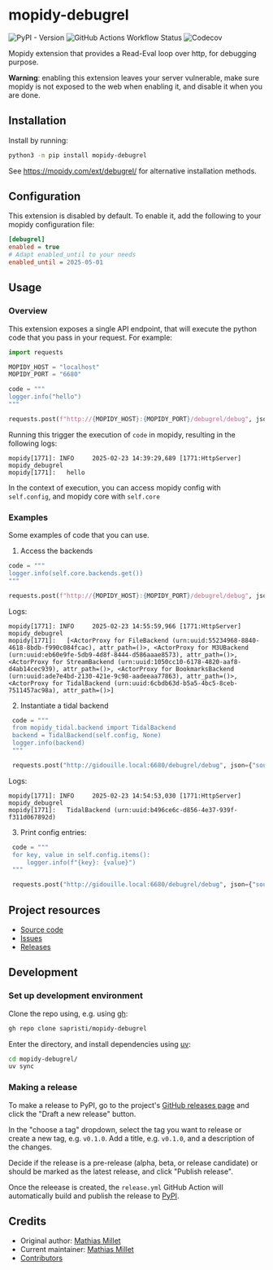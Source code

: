 # mopidy-debugrel

![PyPI - Version](https://img.shields.io/pypi/v/mopidy-debugrel?link=https://pypi.org/p/mopidy-debugrel)
![GitHub Actions Workflow Status](https://img.shields.io/github/actions/workflow/status/sapristi/mopidy-debugrel/ci.yml?link=https://github.com/sapristi/mopidy-debugrel/actions/workflows/ci.yml)
![Codecov](https://img.shields.io/codecov/c/gh/sapristi/mopidy-debugrel?link=https://codecov.io/gh/sapristi/mopidy-debugrel)

Mopidy extension that provides a Read-Eval loop over http, for debugging purpose.

**Warning**: enabling this extension leaves your server vulnerable, make sure mopidy is not exposed to the web when enabling it, and disable it when you are done.


## Installation

Install by running:

```sh
python3 -m pip install mopidy-debugrel
```

See https://mopidy.com/ext/debugrel/ for alternative installation methods.


## Configuration

This extension is disabled by default. To enable it, add the following to your mopidy configuration file:

```ini
[debugrel]
enabled = true
# Adapt enabled_until to your needs
enabled_until = 2025-05-01
```

## Usage

### Overview

This extension exposes a single API endpoint, that will execute the python code that you pass in your request. For example:

```python
import requests

MOPIDY_HOST = "localhost"
MOPIDY_PORT = "6680"

code = """
logger.info("hello")
"""

requests.post(f"http://{MOPIDY_HOST}:{MOPIDY_PORT}/debugrel/debug", json={"source": code})
```

Running this trigger the execution of `code` in mopidy, resulting in the following logs:
```
mopidy[1771]: INFO     2025-02-23 14:39:29,689 [1771:HttpServer] mopidy_debugrel
mopidy[1771]:   hello
```

In the context of execution, you can access mopidy config with `self.config`, and mopidy core with `self.core`

### Examples

Some examples of code that you can use.

1. Access the backends

  ```python
  code = """
  logger.info(self.core.backends.get())
  """

  requests.post(f"http://{MOPIDY_HOST}:{MOPIDY_PORT}/debugrel/debug", json={"source": code})
  ```

  Logs:
  ```
  mopidy[1771]: INFO     2025-02-23 14:55:59,966 [1771:HttpServer] mopidy_debugrel
  mopidy[1771]:   [<ActorProxy for FileBackend (urn:uuid:55234968-8840-4618-8bdb-f990c084fcac), attr_path=()>, <ActorProxy for M3UBackend (urn:uuid:eb60e9fe-5db9-4d8f-8444-d586aaae8573), attr_path=()>, <ActorProxy for StreamBackend (urn:uuid:1050cc10-6178-4820-aaf8-d4ab14cec939), attr_path=()>, <ActorProxy for BookmarksBackend (urn:uuid:ade7e4bd-2130-421e-9c98-aadeeaa77863), attr_path=()>, <ActorProxy for TidalBackend (urn:uuid:6cbdb63d-b5a5-4bc5-8ceb-7511457ac98a), attr_path=()>]
  ```


2. Instantiate a tidal backend

 ```python
  code = """
  from mopidy_tidal.backend import TidalBackend
  backend = TidalBackend(self.config, None)
  logger.info(backend)
  """

  requests.post("http://gidouille.local:6680/debugrel/debug", json={"source": code})  ```
  ```

  Logs:
  ```
  mopidy[1771]: INFO     2025-02-23 14:54:53,030 [1771:HttpServer] mopidy_debugrel
  mopidy[1771]:   TidalBackend (urn:uuid:b496ce6c-d856-4e37-939f-f311d067892d)
  ```

3. Print config entries:
 ```python
  code = """
  for key, value in self.config.items():
      logger.info(f"{key}: {value}")
  """

  requests.post("http://gidouille.local:6680/debugrel/debug", json={"source": code})  ```
  ```

## Project resources

- [Source code](https://github.com/sapristi/mopidy-debugrel)
- [Issues](https://github.com/sapristi/mopidy-debugrel/issues)
- [Releases](https://github.com/sapristi/mopidy-debugrel/releases)


## Development

### Set up development environment

Clone the repo using, e.g. using [gh](https://cli.github.com/):

```sh
gh repo clone sapristi/mopidy-debugrel
```

Enter the directory, and install dependencies using [uv](https://docs.astral.sh/uv/):

```sh
cd mopidy-debugrel/
uv sync
```

### Making a release

To make a release to PyPI, go to the project's [GitHub releases
page](https://github.com/sapristi/mopidy-debugrel/releases)
and click the "Draft a new release" button.

In the "choose a tag" dropdown, select the tag you want to release or create a
new tag, e.g. `v0.1.0`. Add a title, e.g. `v0.1.0`, and a description of the changes.

Decide if the release is a pre-release (alpha, beta, or release candidate) or
should be marked as the latest release, and click "Publish release".

Once the releease is created, the `release.yml` GitHub Action will automatically
build and publish the release to
[PyPI](https://pypi.org/project/mopidy-debugrel/).


## Credits

- Original author: [Mathias Millet](https://github.com/sapristi)
- Current maintainer: [Mathias Millet](https://github.com/sapristi)
- [Contributors](https://github.com/sapristi/mopidy-debugrel/graphs/contributors)
